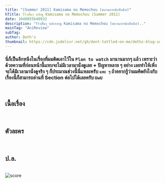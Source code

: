 ```yaml
---
title: "[Summer 2011] Kamisama no Memochou (ขบวนการนักสืบนีท)"
hTitle: รีวิวสั้นๆ หลังดู Kamisama no Memochou (Summer 2011)
date: 1648055640932
description: "รีวิวสั้นๆ หลังจากดู Kamisama no Memochou (ขบวนการนักสืบนีท).."
mainTag: "AniReview"
subTag:
author: Deth's
thumbnail: https://cdn.jsdelivr.net/gh/dont-tattled-on-me/dethz-blog-source@main/aniRev/neet-detective/thumbnail.webp
---
```

### นี่ก็เป็นอีกหนึงในเรื่องที่ผมติดเอาไว้ใน `Plan to watch` มานานมากๆ แล้ว เพราะว่าด้วยความที่ก่อนหน้านี้แทบจะไม่มีเวลามานั่งดูเลย + ปัญหาหลาย ๆ อย่าง เลยทำให้เพิ่งจะได้มีเวลามานั่งดูจริง ๆ ก็ประมาณช่วงนี้นี่แหละครับ `แหะ ๆ` ถ้าอยากรู้ว่าผมคิดยังไงกับเรื่องนี้ก็สามารถอ่านที่ Section ต่อไปได้เลยครับ `UwU`
<br />

## เนื้อเรื่อง
<br />

## ตัวละคร
<br />

## ป.ล.
<br />

<img src="https://img.shields.io/badge/Score-8%2F10-coral?style=for-the-badge" alt="score">